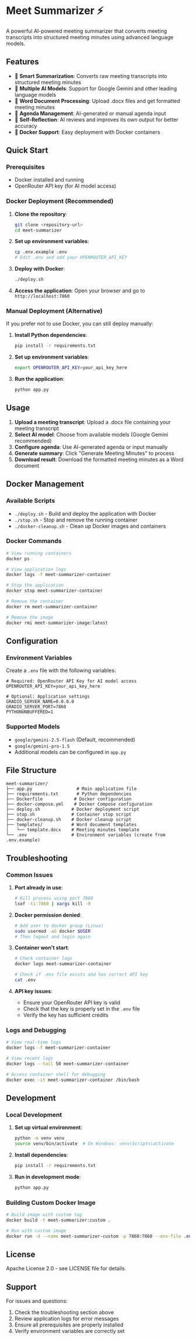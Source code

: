 # Meet Summarizer ⚡

A powerful AI-powered meeting summarizer that converts meeting transcripts into structured meeting minutes using advanced language models.

## Features

- 📝 **Smart Summarization**: Converts raw meeting transcripts into structured meeting minutes
- 🤖 **Multiple AI Models**: Support for Google Gemini and other leading language models
- 📄 **Word Document Processing**: Upload .docx files and get formatted meeting minutes
- 🎯 **Agenda Management**: AI-generated or manual agenda input
- 🔄 **Self-Reflection**: AI reviews and improves its own output for better accuracy
- 🐳 **Docker Support**: Easy deployment with Docker containers

## Quick Start

### Prerequisites

- Docker installed and running
- OpenRouter API key (for AI model access)

### Docker Deployment (Recommended)

1. **Clone the repository**:
   ```bash
   git clone <repository-url>
   cd meet-summarizer
   ```

2. **Set up environment variables**:
   ```bash
   cp .env.example .env
   # Edit .env and add your OPENROUTER_API_KEY
   ```

3. **Deploy with Docker**:
   ```bash
   ./deploy.sh
   ```

4. **Access the application**:
   Open your browser and go to `http://localhost:7860`

### Manual Deployment (Alternative)

If you prefer not to use Docker, you can still deploy manually:

1. **Install Python dependencies**:
   ```bash
   pip install -r requirements.txt
   ```

2. **Set up environment variables**:
   ```bash
   export OPENROUTER_API_KEY=your_api_key_here
   ```

3. **Run the application**:
   ```bash
   python app.py
   ```

## Usage

1. **Upload a meeting transcript**: Upload a .docx file containing your meeting transcript
2. **Select AI model**: Choose from available models (Google Gemini recommended)
3. **Configure agenda**: Use AI-generated agenda or input manually
4. **Generate summary**: Click "Generate Meeting Minutes" to process
5. **Download result**: Download the formatted meeting minutes as a Word document

## Docker Management

### Available Scripts

- `./deploy.sh` - Build and deploy the application with Docker
- `./stop.sh` - Stop and remove the running container
- `./docker-cleanup.sh` - Clean up Docker images and containers

### Docker Commands

```bash
# View running containers
docker ps

# View application logs
docker logs -f meet-summarizer-container

# Stop the application
docker stop meet-summarizer-container

# Remove the container
docker rm meet-summarizer-container

# Remove the image
docker rmi meet-summarizer-image:latest
```

## Configuration

### Environment Variables

Create a `.env` file with the following variables:

```env
# Required: OpenRouter API Key for AI model access
OPENROUTER_API_KEY=your_api_key_here

# Optional: Application settings
GRADIO_SERVER_NAME=0.0.0.0
GRADIO_SERVER_PORT=7860
PYTHONUNBUFFERED=1
```

### Supported Models

- `google/gemini-2.5-flash` (Default, recommended)
- `google/gemini-pro-1.5`
- Additional models can be configured in `app.py`

## File Structure

```
meet-summarizer/
├── app.py                 # Main application file
├── requirements.txt       # Python dependencies
├── Dockerfile            # Docker configuration
├── docker-compose.yml    # Docker Compose configuration
├── deploy.sh            # Docker deployment script
├── stop.sh              # Container stop script
├── docker-cleanup.sh    # Docker cleanup script
├── templates/           # Word document templates
│   └── template.docx    # Meeting minutes template
└── .env                 # Environment variables (create from .env.example)
```

## Troubleshooting

### Common Issues

1. **Port already in use**:
   ```bash
   # Kill process using port 7860
   lsof -ti:7860 | xargs kill -9
   ```

2. **Docker permission denied**:
   ```bash
   # Add user to docker group (Linux)
   sudo usermod -aG docker $USER
   # Then logout and login again
   ```

3. **Container won't start**:
   ```bash
   # Check container logs
   docker logs meet-summarizer-container

   # Check if .env file exists and has correct API key
   cat .env
   ```

4. **API key issues**:
   - Ensure your OpenRouter API key is valid
   - Check that the key is properly set in the `.env` file
   - Verify the key has sufficient credits

### Logs and Debugging

```bash
# View real-time logs
docker logs -f meet-summarizer-container

# View recent logs
docker logs --tail 50 meet-summarizer-container

# Access container shell for debugging
docker exec -it meet-summarizer-container /bin/bash
```

## Development

### Local Development

1. **Set up virtual environment**:
   ```bash
   python -m venv venv
   source venv/bin/activate  # On Windows: venv\Scripts\activate
   ```

2. **Install dependencies**:
   ```bash
   pip install -r requirements.txt
   ```

3. **Run in development mode**:
   ```bash
   python app.py
   ```

### Building Custom Docker Image

```bash
# Build image with custom tag
docker build -t meet-summarizer:custom .

# Run with custom image
docker run -d --name meet-summarizer-custom -p 7860:7860 --env-file .env meet-summarizer:custom
```

## License

Apache License 2.0 - see LICENSE file for details.

## Support

For issues and questions:
1. Check the troubleshooting section above
2. Review application logs for error messages
3. Ensure all prerequisites are properly installed
4. Verify environment variables are correctly set
